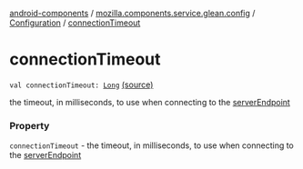 [android-components](../../index.md) / [mozilla.components.service.glean.config](../index.md) / [Configuration](index.md) / [connectionTimeout](./connection-timeout.md)

# connectionTimeout

`val connectionTimeout: `[`Long`](https://kotlinlang.org/api/latest/jvm/stdlib/kotlin/-long/index.html) [(source)](https://github.com/mozilla-mobile/android-components/blob/master/components/service/glean/src/main/java/mozilla/components/service/glean/config/Configuration.kt#L32)

the timeout, in milliseconds, to use when connecting to
    the [serverEndpoint](server-endpoint.md)

### Property

`connectionTimeout` - the timeout, in milliseconds, to use when connecting to
    the [serverEndpoint](server-endpoint.md)